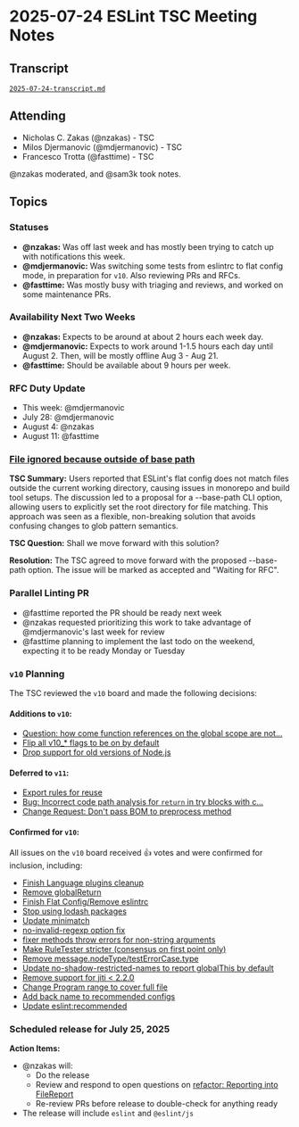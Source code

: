 # 2025-07-24 ESLint TSC Meeting Notes

## Transcript
[`2025-07-24-transcript.md`](2025-07-24-transcript.md)

## Attending
- Nicholas C. Zakas (@nzakas) - TSC
- Milos Djermanovic (@mdjermanovic) - TSC
- Francesco Trotta (@fasttime) - TSC

@nzakas moderated, and @sam3k took notes.

## Topics

### Statuses
* **@nzakas:** Was off last week and has mostly been trying to catch up with notifications this week.
* **@mdjermanovic:** Was switching some tests from eslintrc to flat config mode, in preparation for `v10`. Also reviewing PRs and RFCs.
* **@fasttime:** Was mostly busy with triaging and reviews, and worked on some maintenance PRs.

### Availability Next Two Weeks
* **@nzakas:** Expects to be around at about 2 hours each week day.
* **@mdjermanovic:** Expects to work around 1-1.5 hours each day until August 2. Then, will be mostly offline Aug 3 - Aug 21.
* **@fasttime:** Should be available about 9 hours per week.

### RFC Duty Update
* This week: @mdjermanovic
* July 28: @mdjermanovic
* August 4: @nzakas
* August 11: @fasttime

### [File ignored because outside of base path](https://github.com/eslint/eslint/issues/19118)

**TSC Summary:** Users reported that ESLint's flat config does not match files outside the current working directory, causing issues in monorepo and build tool setups. The discussion led to a proposal for a --base-path CLI option, allowing users to explicitly set the root directory for file matching. This approach was seen as a flexible, non-breaking solution that avoids confusing changes to glob pattern semantics.

**TSC Question:** Shall we move forward with this solution?

**Resolution:** The TSC agreed to move forward with the proposed --base-path option. The issue will be marked as accepted and "Waiting for RFC".

### Parallel Linting PR

* @fasttime reported the PR should be ready next week
* @nzakas requested prioritizing this work to take advantage of @mdjermanovic's last week for review
* @fasttime planning to implement the last todo on the weekend, expecting it to be ready Monday or Tuesday

### `v10` Planning

The TSC reviewed the `v10` board and made the following decisions:

#### Additions to `v10`:
* [Question: how come function references on the global scope are not...](https://github.com/eslint/js/issues/665)
* [Flip all v10_* flags to be on by default](https://github.com/eslint/eslint/issues/19967)
* [Drop support for old versions of Node.js](https://github.com/eslint/eslint/issues/19969)

#### Deferred to `v11`:
* [Export rules for reuse](https://github.com/eslint/eslint/issues/19013)
* [Bug: Incorrect code path analysis for `return` in try blocks with c...](https://github.com/eslint/eslint/issues/17579)
* [Change Request: Don't pass BOM to preprocess method](https://github.com/eslint/eslint/issues/18891)

#### Confirmed for `v10`:
All issues on the `v10` board received 👍 votes and were confirmed for inclusion, including:
* [Finish Language plugins cleanup](https://github.com/eslint/eslint/issues/16999)
* [Remove globalReturn](https://github.com/eslint/js/issues/525)
* [Finish Flat Config/Remove eslintrc](https://github.com/eslint/eslint/issues/13481)
* [Stop using lodash packages](https://github.com/eslint/eslint/issues/18160)
* [Update minimatch](https://github.com/eslint/rewrite/issues/66)
* [no-invalid-regexp option fix](https://github.com/eslint/eslint/issues/18755)
* [fixer methods throw errors for non-string arguments](https://github.com/eslint/eslint/issues/18807)
* [Make RuleTester stricter (consensus on first point only)](https://github.com/eslint/eslint/issues/18960)
* [Remove message.nodeType/testErrorCase.type](https://github.com/eslint/eslint/issues/19029)
* [Update no-shadow-restricted-names to report globalThis by default](https://github.com/eslint/eslint/issues/19673)
* [Remove support for jiti < 2.2.0](https://github.com/eslint/eslint/issues/19765)
* [Change Program range to cover full file](https://github.com/eslint/js/issues/648)
* [Add back name to recommended configs](https://github.com/eslint/eslint/issues/19864)
* [Update eslint:recommended](https://github.com/eslint/eslint/issues/19966)

### Scheduled release for July 25, 2025

**Action Items:**
- @nzakas will:
  - Do the release
  - Review and respond to open questions on [refactor: Reporting into FileReport](https://github.com/eslint/eslint/pull/19877)
  - Re-review PRs before release to double-check for anything ready
- The release will include `eslint` and `@eslint/js`